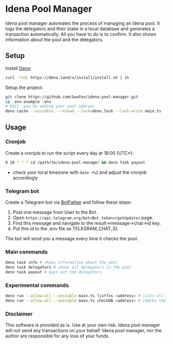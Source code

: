 # Idena Pool Manager

Idena pool manager automates the process of managing an Idena pool. It logs the
delegators and their stake in a local database and generates a transaction
automatically. All you have to do is to confirm. It also shows information about
the pool and the delegators.

## Setup

Install [Deno](https://deno.com/manual@v1.33.3/getting_started/installation):

```bash
curl -fsSL https://deno.land/x/install/install.sh | sh
```

Setup the project:

```bash
git clone https://github.com/Swafox/idena-pool-manager.git
cp .env.example .env
# Edit .env by adding your pool address
deno cache --unstable --reload --lock=deno.lock --lock-write main.ts
```

## Usage

### Cronjob

Create a cronjob to run the script every day at 18:00 (UTC*):

```bash
0 18 * * * cd /path/to/idena-pool-manager && deno task payout
```

- check your local timezone with `date +%Z` and adjust the cronjob accordingly

### Telegram bot

Create a Telegram bot via [BotFather](https://t.me/botfather) and follow these
steps:

1. Post one message from User to the Bot.
2. Open `https://api.telegram.org/bot<Bot_token>/getUpdates` page.
3. Find this message and navigate to the result->message->chat->id key.
4. Put this id to the .env file as TELEGRAM_CHAT_ID.

The bot will send you a message every time it checks the pool.

### Main commands

```bash
deno task info # shows information about the pool
deno task delegators # shows all delegators in the pool
deno task payout # pays out the delegators
```

### Experimental commands

```bash
deno run --allow-all --unstable main.ts listTxs <address> # lists all transactions for an address
deno run --allow-all --unstable main.ts checkDB <address> # checks the local db entry for the given address
```

### Disclaimer

This software is provided as is. Use at your own risk. Idena pool manager will
not send any transactions on your behalf. Idena pool manager, nor the author are
responsible for any loss of your funds.
